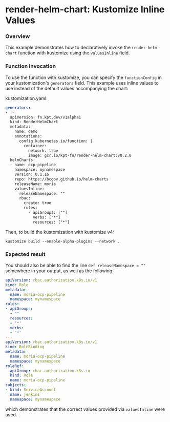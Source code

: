 # render-helm-chart: Kustomize Inline Values

### Overview

This example demonstrates how to declaratively invoke the `render-helm-chart`
function with kustomize using the `valuesInline` field.

### Function invocation

To use the function with kustomize, you can specify the `functionConfig`
in your kustomization's `generators` field. This example uses inline values
to use instead of the default values accompanying the chart:

kustomization.yaml:
```yaml
generators:
- |-
  apiVersion: fn.kpt.dev/v1alpha1
  kind: RenderHelmChart
  metadata:
    name: demo
    annotations:
      config.kubernetes.io/function: |
        container:
          network: true
          image: gcr.io/kpt-fn/render-helm-chart:v0.2.0
  helmCharts:
  - name: ocp-pipeline
    namespace: mynamespace
    version: 0.1.16
    repo: https://bcgov.github.io/helm-charts
    releaseName: moria
    valuesInline:
      releaseNamespace: ""
      rbac:
        create: true
        rules:
          - apiGroups: [""]
            verbs: ["*"]
            resources: ["*"]
```

Then, to build the kustomization with kustomize v4:

```shell
kustomize build --enable-alpha-plugins --network .
```

### Expected result

You should also be able to find the line `def releaseNamespace = ""` somewhere
in your output, as well as the following: 

```yaml
apiVersion: rbac.authorization.k8s.io/v1
kind: Role
metadata:
  name: moria-ocp-pipeline
  namespace: mynamespace
rules:
- apiGroups:
  - ""
  resources:
  - '*'
  verbs:
  - '*'
---
apiVersion: rbac.authorization.k8s.io/v1
kind: RoleBinding
metadata:
  name: moria-ocp-pipeline
  namespace: mynamespace
roleRef:
  apiGroup: rbac.authorization.k8s.io
  kind: Role
  name: moria-ocp-pipeline
subjects:
- kind: ServiceAccount
  name: jenkins
  namespace: mynamespace
```

which demonstrates that the correct values provided via `valuesInline` were used.
